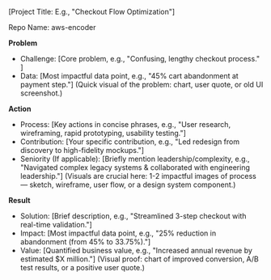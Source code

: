 [Project Title: E.g., "Checkout Flow Optimization"]

Repo Name: aws-encoder

**Problem**
- Challenge: [Core problem, e.g., "Confusing, lengthy checkout process." ]
- Data: [Most impactful data point, e.g., "45% cart abandonment at payment step."] (Quick visual of the problem: chart, user quote, or old UI screenshot.)

**Action**
- Process: [Key actions in concise phrases, e.g., "User research, wireframing, rapid prototyping, usability testing."]
- Contribution: [Your specific contribution, e.g., "Led redesign from discovery to high-fidelity mockups."]
- Seniority (If applicable): [Briefly mention leadership/complexity, e.g., "Navigated complex legacy systems & collaborated with engineering leadership."] (Visuals are crucial here: 1-2 impactful images of process — sketch, wireframe, user flow, or a design system component.)

**Result**
- Solution: [Brief description, e.g., "Streamlined 3-step checkout with real-time validation."]
- Impact: [Most impactful data point, e.g., "25% reduction in abandonment (from 45% to 33.75%)."]
- Value: [Quantified business value, e.g., "Increased annual revenue by estimated $X million."] (Visual proof: chart of improved conversion, A/B test results, or a positive user quote.)
